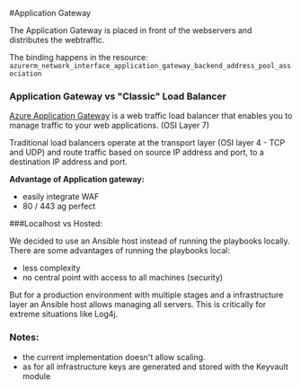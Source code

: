 #Application Gateway

The Application Gateway is placed in front of the webservers and distributes the webtraffic.

The binding happens in the resource: `azurerm_network_interface_application_gateway_backend_address_pool_association`


### Application Gateway vs "Classic" Load Balancer

[Azure Application Gateway](https://docs.microsoft.com/en-us/azure/application-gateway/overview) is a web traffic load balancer that enables you to manage traffic to your web applications. (OSI Layer 7)

Traditional load balancers operate at the transport layer (OSI layer 4 - TCP and UDP) and route traffic based on source IP address and port, to a destination IP address and port.

**Advantage of Application gateway:** 
- easily integrate WAF
- 80 / 443 ag perfect

###Localhost vs Hosted:

We decided to use an Ansible host instead of running the playbooks locally. 
There are some advantages of running the playbooks local:
 - less complexity
 - no central point with access to all machines (security)
 
But for a production environment with multiple stages and a infrastructure layer an Ansible host allows managing 
all servers. This is critically for extreme situations like Log4j. 

### Notes:

 - the current implementation doesn't allow scaling.
 - as for all infrastructure keys are generated and stored with the Keyvault module 
